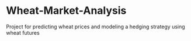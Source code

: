 # Wheat-Market-Analysis
Project for predicting wheat prices and modeling a hedging strategy using wheat futures
